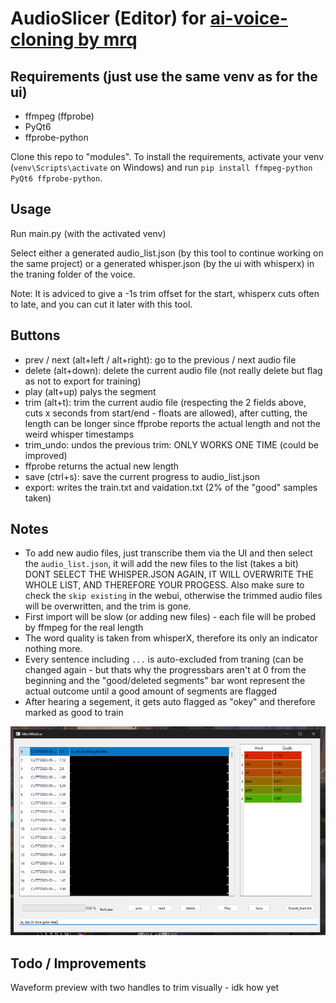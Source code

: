 # AudioSlicer (Editor) for [ai-voice-cloning by mrq](https://git.ecker.tech/mrq/ai-voice-cloning/wiki/Training)

## Requirements (just use the same venv as for the ui)

- ffmpeg (ffprobe)
- PyQt6
- ffprobe-python

Clone this repo to "modules".
To install the requirements, activate your venv (`venv\Scripts\activate` on Windows) and run `pip install ffmpeg-python PyQt6 ffprobe-python`.

## Usage

Run main.py (with the activated venv)

Select either a generated audio_list.json (by this tool to continue working on the same project) or a generated whisper.json (by the ui with whisperx) in the traning folder of the voice.

Note: It is adviced to give a -1s trim offset for the start, whisperx cuts often to late, and you can cut it later with this tool.


## Buttons

- prev / next (alt+left / alt+right): go to the previous / next audio file
- delete (alt+down): delete the current audio file (not really delete but flag as not to export for training)
- play (alt+up) palys the segment
- trim (alt+t): trim the current audio file (respecting the 2 fields above, cuts x seconds from start/end - floats are allowed), after cutting, the length can be longer since ffprobe reports the actual length and not the weird whisper timestamps
- trim_undo: undos the previous trim: ONLY WORKS ONE TIME (could be improved)
- ffprobe returns the actual new length
- save (ctrl+s): save the current progress to audio_list.json 
- export: writes the train.txt and vaidation.txt (2% of the "good" samples taken)

## Notes

- To add new audio files, just transcribe them via the UI and then select the `audio_list.json`, it will add the new files to the list (takes a bit) DONT SELECT THE WHISPER.JSON AGAIN, IT WILL OVERWRITE THE WHOLE LIST, AND THEREFORE YOUR PROGESS. Also make sure to check the `skip existing` in the webui, otherwise the trimmed audio files will be overwritten, and the trim is gone.
- First import will be slow (or adding new files) - each file will be probed by ffmpeg for the real length
- The word quality is taken from whisperX, therefore its only an indicator nothing more.
- Every sentence including `...` is auto-excluded from traning (can be changed again - but thats why the progressbars aren't at 0 from the beginning and the "good/deleted segments" bar wont represent the actual outcome until a good amount of segments are flagged
- After hearing a segement, it gets auto flagged as "okey" and therefore marked as good to train

![image](https://github.com/Dschogo/audioslicer/blob/master/image.png?raw=true)


## Todo / Improvements

Waveform preview with two handles to trim visually - idk how yet

